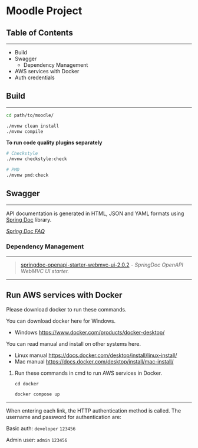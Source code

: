 # Moodle Project

## Table of Contents

---
- Build
- Swagger
    - Dependency Management
- AWS services with Docker
- Auth credentials

## Build

---
```bash
cd path/to/moodle/

./mvnw clean install
./mvnw compile
```

**To run code quality plugins separately**

```bash
# Checkstyle
./mvnw checkstyle:check

# PMD
./mvnw pmd:check
```

## Swagger

---

API documentation is generated in HTML, JSON and YAML formats
using [Spring Doc](https://springdoc.org/index.html) library.

*[Spring Doc FAQ](https://springdoc.org/faq.html#faq)*

### Dependency Management

---

>[springdoc-openapi-starter-webmvc-ui-2.0.2](https://mvnrepository.com/artifact/org.springdoc/springdoc-openapi-starter-webmvc-ui/2.0.2)
*- SpringDoc OpenAPI WebMVC UI starter.*

---


## Run AWS services with Docker
Please download docker to run these commands.

You can download docker here for Windows.
- Windows https://www.docker.com/products/docker-desktop/

You can read manual and install on other systems here.
- Linux manual https://docs.docker.com/desktop/install/linux-install/
- Mac manual https://docs.docker.com/desktop/install/mac-install/

1) Run these commands in cmd to run AWS services in Docker.

   `cd docker`

   `docker compose up`

---
When entering each link, the HTTP authentication method is called. The username and password for
authentication are:

Basic auth: `developer` `123456`

Admin user: `admin` `123456`